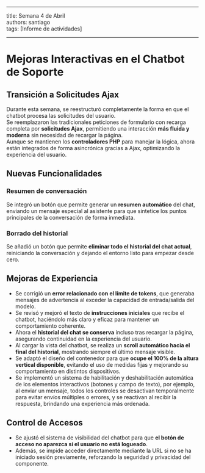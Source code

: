 
---

title: Semana 4 de Abril  
authors: santiago  
tags: [Informe de actividades]  

---

# Mejoras Interactivas en el Chatbot de Soporte

## Transición a Solicitudes Ajax

Durante esta semana, se reestructuró completamente la forma en que el chatbot procesa las solicitudes del usuario.  
Se reemplazaron las tradicionales peticiones de formulario con recarga completa por **solicitudes Ajax**, permitiendo una interacción **más fluida y moderna** sin necesidad de recargar la página.  
Aunque se mantienen los **controladores PHP** para manejar la lógica, ahora están integrados de forma asincrónica gracias a Ajax, optimizando la experiencia del usuario.

## Nuevas Funcionalidades

### Resumen de conversación

Se integró un botón que permite generar un **resumen automático** del chat, enviando un mensaje especial al asistente para que sintetice los puntos principales de la conversación de forma inmediata.

### Borrado del historial

Se añadió un botón que permite **eliminar todo el historial del chat actual**, reiniciando la conversación y dejando el entorno listo para empezar desde cero.

## Mejoras de Experiencia

- Se corrigió un **error relacionado con el límite de tokens**, que generaba mensajes de advertencia al exceder la capacidad de entrada/salida del modelo.
- Se revisó y mejoró el texto de **instrucciones iniciales** que recibe el chatbot, haciéndolo más claro y eficaz para mantener un comportamiento coherente.
- Ahora el **historial del chat se conserva** incluso tras recargar la página, asegurando continuidad en la experiencia del usuario.
- Al cargar la vista del chatbot, se realiza un **scroll automático hacia el final del historial**, mostrando siempre el último mensaje visible.
- Se adaptó el diseño del contenedor para que **ocupe el 100% de la altura vertical disponible**, evitando el uso de medidas fijas y mejorando su comportamiento en distintos dispositivos.
- Se implementó un sistema de habilitación y deshabilitación automática de los elementos interactivos (botones y campo de texto), por ejemplo, al enviar un mensaje, todos los controles se desactivan temporalmente para evitar envíos múltiples o errores, y se reactivan al recibir la respuesta, brindando una experiencia más ordenada.

## Control de Accesos

- Se ajustó el sistema de visibilidad del chatbot para que **el botón de acceso no aparezca si el usuario no está logueado**.
- Además, se impide acceder directamente mediante la URL si no se ha iniciado sesión previamente, reforzando la seguridad y privacidad del componente.
